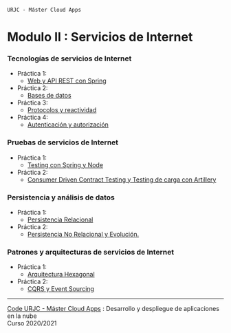 `URJC - Máster Cloud Apps`
# Modulo II : Servicios de Internet

### Tecnologías de servicios de Internet
* Práctica 1:
  - [Web y API REST con Spring](https://github.com/manupuchades/urjc-si/tree/web-services/release/v1.0)
* Práctica 2:
  - [Bases de datos](https://github.com/manupuchades/urjc-si/tree/web-services/release/v2.0)
* Práctica 3:
  - [Protocolos y reactividad](https://github.com/manupuchades/urjc-si/tree/web-services/release/v3.0)
* Práctica 4:
  - [Autenticación y autorización](https://github.com/manupuchades/urjc-si/tree/web-services/release/v4.0)

### Pruebas de servicios de Internet
* Práctica 1:
  - [Testing con Spring y Node](https://github.com/manupuchades/urjc-si/tree/testing/release/v1.0)
* Práctica 2:
  - [Consumer Driven Contract Testing y Testing de carga con Artillery](https://github.com/manupuchades/urjc-si/tree/testing/release/v2.0)

### Persistencia y análisis de datos
* Práctica 1:
  - [Persistencia Relacional](https://github.com/manupuchades/urjc-si/tree/persistance/release/v1.0)
* Práctica 2:
  - [Persistencia No Relacional y Evolución.](https://github.com/manupuchades/urjc-si/tree/persistance/release/v2.0)

### Patrones y arquitecturas de servicios de Internet
* Práctica 1:
  - [Arquitectura Hexagonal](https://github.com/manupuchades/urjc-si/tree/architecture/release/v1.0)
* Práctica 2:
  - [CQRS y Event Sourcing](https://github.com/manupuchades/urjc-si/tree/architecture/release/v2.0)
---
[Code URJC - Máster Cloud Apps](https://www.codeurjc.es/mastercloudapps/) : Desarrollo y despliegue de aplicaciones en la nube  
Curso 2020/2021
